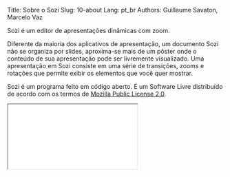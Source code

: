 Title: Sobre o Sozi
Slug: 10-about
Lang: pt_br
Authors: Guillaume Savaton, Marcelo Vaz

Sozi é um editor de apresentações dinâmicas com zoom.

Diferente da maioria dos aplicativos de apresentação, um documento Sozi não se organiza por slides,
aproxima-se mais de um pôster onde o conteúdo de sua apresentação pode ser livremente visualizado.
Uma apresentação em Sozi consiste em uma série de transições, zooms e rotações
que permite exibir os elementos que você quer mostrar.

Sozi é um programa feito em código aberto.
É um Software Livre distribuído de acordo com os termos de
[Mozilla Public License 2.0](http://www.mozilla.org/MPL/2.0/).

<iframe class="sozi" src="{static}/presentations/isso-nao-e-um-slideshow.html">
</iframe>
